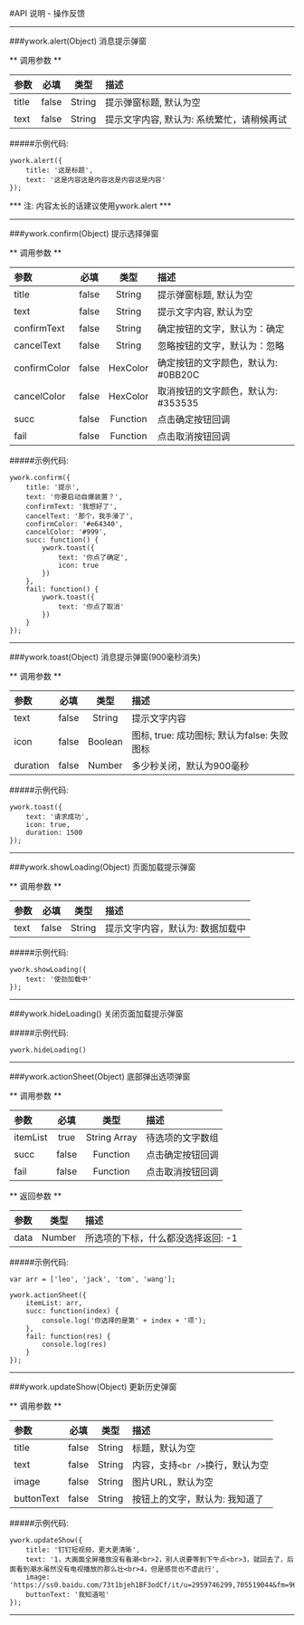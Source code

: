 #API 说明 - 操作反馈

---

###ywork.alert(Object)
消息提示弹窗

** 调用参数 **

| 参数 | 必填 | 类型 | 描述 |
|:-------------|:-------------:|:-------------:|:-------------|
| title | false | String | 提示弹窗标题, 默认为空 |
| text | false | String | 提示文字内容, 默认为: 系统繁忙，请稍候再试 |

#####示例代码:
```
ywork.alert({
    title: '这是标题',
    text: '这是内容这是内容这是内容这是内容'
});
```

*** 注: 内容太长的话建议使用ywork.alert ***

---

###ywork.confirm(Object)
提示选择弹窗

** 调用参数 **

| 参数 | 必填 | 类型 | 描述 |
|:-------------|:-------------:|:-------------:|:-------------|
| title | false | String | 提示弹窗标题, 默认为空 |
| text | false | String | 提示文字内容, 默认为空 |
| confirmText | false | String | 确定按钮的文字，默认为：确定 |
| cancelText | false | String | 忽略按钮的文字，默认为：忽略 |
| confirmColor | false | HexColor | 确定按钮的文字颜色，默认为: #0BB20C |
| cancelColor | false | HexColor | 取消按钮的文字颜色，默认为: #353535 |
| succ | false | Function | 点击确定按钮回调 |
| fail | false | Function | 点击取消按钮回调 |

#####示例代码:
```
ywork.confirm({
    title: '提示',
    text: '你要启动自爆装置？',
    confirmText: '我想好了',
    cancelText: '那个，我手滑了',
    confirmColor: '#e64340',
    cancelColor: '#999',
    succ: function() {
        ywork.toast({
            text: '你点了确定',
            icon: true
        })
    },
    fail: function() {
        ywork.toast({
            text: '你点了取消'
        })
    }
});
```

---

###ywork.toast(Object)
消息提示弹窗(900毫秒消失)

** 调用参数 **

| 参数 | 必填 | 类型 | 描述 |
|:-------------|:-------------:|:-------------:|:-------------|
| text | false | String | 提示文字内容 |
| icon | false | Boolean | 图标, true: 成功图标; 默认为false: 失败图标 |
| duration | false | Number | 多少秒关闭，默认为900毫秒 |

#####示例代码:
```
ywork.toast({
    text: '请求成功',
    icon: true,
    duration: 1500
});
```

---

###ywork.showLoading(Object)
页面加载提示弹窗

** 调用参数 **

| 参数 | 必填 | 类型 | 描述 |
|:-------------|:-------------:|:-------------:|:-------------|
| text | false | String | 提示文字内容，默认为: 数据加载中 |

#####示例代码:
```
ywork.showLoading({
    text: '使劲加载中'
});
```

---

###ywork.hideLoading()
关闭页面加载提示弹窗

#####示例代码:
```
ywork.hideLoading()
```

---

###ywork.actionSheet(Object)
底部弹出选项弹窗

** 调用参数 **

| 参数 | 必填 | 类型 | 描述 |
|:-------------|:-------------:|:-------------:|:-------------|
| itemList | true | String Array | 待选项的文字数组 |
| succ | false | Function | 点击确定按钮回调 |
| fail | false | Function | 点击取消按钮回调 |

** 返回参数 **

| 参数 | 类型 | 描述 |
|:-------------|:-------------:|:-------------|
| data | Number | 所选项的下标，什么都没选择返回: -1 |

#####示例代码:
```
var arr = ['leo', 'jack', 'tom', 'wang'];

ywork.actionSheet({
    itemList: arr,
    succ: function(index) {
        console.log('你选择的是第' + index + '项');
    },
    fail: function(res) {
        console.log(res)
    }
});
```

---

###ywork.updateShow(Object)
更新历史弹窗

** 调用参数 **

| 参数 | 必填 | 类型 | 描述 |
|:-------------|:-------------:|:-------------:|:-------------|
| title | false | String | 标题，默认为空 |
| text | false | String | 内容，支持`<br />`换行，默认为空 |
| image | false | String | 图片URL，默认为空 |
| buttonText | false | String | 按钮上的文字，默认为: 我知道了 |

#####示例代码:
```
ywork.updateShow({
    title: '钉钉短视频，更大更清晰',
    text: '1，大画面全屏播放没有看潮<br>2，别人说要等到下午点<br>3，就回去了，后面看到潮水虽然没有电视播放的那么壮<br>4，但是感觉也不虚此行',
    image: 'https://ss0.baidu.com/73t1bjeh1BF3odCf/it/u=2959746299,705519044&fm=96&s=6DF40FC2176634AC3005000B030080D2',
    buttonText: '我知道啦'
});
```

---
